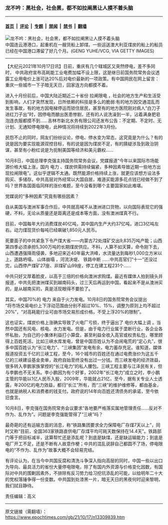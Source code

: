 ### 龙不吟：黑社会，社会黑，都不如拉阐黑让人摸不着头脑

---

#### [首页](../../../..?n13309839) &nbsp;|&nbsp; [评论](../../../../../epoch-comment?n13309839) &nbsp;|&nbsp; [专题](../../../../../epoch-special?n13309839) &nbsp;|&nbsp; [禁闻](../../../../../epoch-news?n13309839) &nbsp;|&nbsp; [禁书](../../../../../books?n13309839) &nbsp;|&nbsp; [翻墙](https://github.com/gfw-breaker/nogfw/blob/master/README.md?n13309839)


<div><img alt="龙不吟：黑社会，社会黑，都不如拉阐黑让人摸不着头脑" class="attachment-djy_600_400 size-djy_600_400 wp-post-image" src="https://i.epochtimes.com/assets/uploads/2021/10/id13309861-24coal-ships01-master1050-600x400.jpeg"/>
<div class="caption">
 中国连云港港口，起重机在一艘货船上卸煤。一些运送澳大利亚煤炭的船上的船员已经在中国港口滞留了好几个月。(GENG YUHE/VCG, VIA GETTY IMAGES)
</div></div><hr/><div class="post_content" id="artbody" itemprop="articleBody">
 <!-- article content begin -->
 <p>
  【大纪元2021年10月17日讯】日前，重庆有几个辖城区又突然停电，差不多同时， 中共政府宣布高耗能工业电费加幅不设上限，这是继日前国务院常务会议透露工业用电价上涨可达20%后对电价最新的一项政策。有中国网民在网上留言：重庆一些城市一下子暗无天日，回家连方向都摸不着。
 </p>
 <p>
  进入十月份前后，中国大陆近期近二十省份
  <ok href="https://www.epochtimes.com/gb/tag/%E6%8B%89%E9%98%90%E9%99%90%E7%94%B5.html">
   拉阐限电
  </ok>
  ，社会的地方生产和生活受到影响，人们才突然发现，日所依赖的科技是多么的脆弱:有的地方因交通混乱而发生事故，有的地方因电梯停运而锁住居民，甚至有的地方医院刚对病人“白刀子进红刀子出”时，因停电而酿出医患惨剧，还有的人说洗澡到一半，沾着满身肥皂泡连衣服都摸不到……吉林市新北水务有限公司还发布公告：不定期、不定时、无计划、无通知停电限电，此种情况将持续到2022年3月份。
 </p>
 <p>
  民怨不止的同时，网友们纷纷议论，停电、停水变为常态，这究竟是为什么？有的说是因为要实现能源双控目标，有的说是因为煤炭不足，有的猜疑涉及到政治阴谋，甚至有小粉红说是为扼制美国等经济和美元霸权……
 </p>
 <p>
  10月8日，中国总理李克强主持国务院常务会议，党媒报道“今年以来国际市场能源价格大幅上涨，国内
  <ok href="https://www.epochtimes.com/gb/tag/%E7%94%B5%E5%8A%9B.html">
   电力
  </ok>
  、煤炭供需持续偏紧，多种因素导致近期一些地方出现拉闸限电”。这似乎逻辑不太通。既然能源价格持续上涨，就更应该想方设法多购买、多储存。中共高层对外经常以大国自居，难道买能源多花点钱已经做不到了吗？世界各国面临同样的涨价难题，至今没看到哪个主要国家如此难堪。
 </p>
 <p>
  党媒说的“多种因素”究竟有哪些因素？
 </p>
 <p>
  自从美国与澳洲军事合作后，中共就高喊不从澳洲进口货物，以向国际表现它的强硬，不料，无论从质量还是距离还是成本等方面，没有澳洲煤真不行。
 </p>
 <p>
  目前，中国每年大约消费煤炭40亿吨，其中国内生产大约37亿吨，进口3亿吨左右。动力煤现货价每吨已经飙破1,850元人民币。
 </p>
 <p>
  死要面子的中共紧急下令产煤大省——内蒙古72处煤矿交出9,835万吨产能；山西第四季必须承担5,300万吨的长期煤炭供应。不料，人算不如天算，命令刚下去，山西遭遇强降雨侵袭，多地迎来近40年最大洪峰，水流量达到每秒1,000立方米以上，道路坍塌，
  <ok href="https://www.epochtimes.com/gb/tag/%E5%B1%B1%E4%BD%93%E5%B4%A9%E5%A1%8C.html">
   山体崩塌
  </ok>
  ，河流决堤、
  <ok href="https://www.epochtimes.com/gb/tag/%E9%93%81%E8%B7%AF%E4%B8%AD%E6%96%AD.html">
   铁路中断
  </ok>
  ……中共高官们“十一”还没过完，山西停产煤矿27座、非煤矿山99座，停工在建工程231个……
 </p>
 <p>
  中共只好又厚着脸皮，以高于三倍的价格向澳洲求购煤。最近有媒体人拍到镜头并报道，中共先把澳洲煤买到越南码头，过三天后再运到中国，看起来不是从澳洲买的，是从越南买的，真是活现眼得不要脸了。
 </p>
 <p>
  其实，中国70%的
  <ok href="https://www.epochtimes.com/gb/tag/%E7%94%B5%E5%8A%9B.html">
   电力
  </ok>
  来自于火力发电。10月8日的国务院常务会议提出
  <br/>
  “将市场交易电价上下浮动范围由分别不超过10%、15%，调整为原则上均不超过20%”，“对高耗能行业可由市场交易形成价格，不受上浮20%的限制”。
 </p>
 <p>
  这也证实，煤炭价格上涨确实导致了火电厂亏损，终于逼出了
  <ok href="https://www.epochtimes.com/gb/tag/%E7%94%B5%E4%BB%B7%E5%A4%A7%E5%B9%85%E4%B8%8A%E8%B0%83.html">
   电价大幅上调
  </ok>
  。当然中国还有风电、核电、水力发电。但是，由于电力行业属于垄断行业，各企业各怀私胎，为自己的小集体利益打小算盘，甚至利益全收入高官或权贵私包，哪里顾得上百姓死活。比如三峡水库发电，曾是中国百姓认为不会闹电荒的“定心丸”，很多中国百姓认为“长江电力”、“三峡集团”发电有余，电力蓄存充足。谁知道，媒体报道投资五千亿的三峡工程，至今，16个城市的百姓还在通过电费涨价为这五千亿的三峡建设基金卖单，政府自始至终没有出过一分钱。而三峡发电的经济效益，很多转入李鹏家族掌控的“长江电力”的私人腰包。三峡工程主要与江泽民有关，但与李鹏也不无关系。李小鹏因为有个好爹，2002年“长江电力”成立之时，李小鹏主管的华能以1亿人民币入股，2009年，华能就占21亿，至今，据有关专业人士透露，年200亿的电力效益，都归“长江”所有，而“三峡”的维护维修等，都由基金，也就是纳税人和消费者的钱支付。政府说的14年向百姓还清债务的承诺，至今依旧食言。
 </p>
 <p>
  10月8日，李克强在国务院常务会议要求“各地要严格落实属地管理责任……反对不作为、乱作为”。问题是李克强能管得了“三峡”吗？
 </p>
 <p>
  最奇葩的还有运输方面的消息，称“铁路集团要求全力保障电厂存煤7天以上”，同时又称“目前，全国363家铁路直供电厂存煤平均可耗天数保持在14.4天”。铁路部门等于把目标减半，这算帮忙还是添乱呢？到底是缺煤，还是缺运输能力；到底是电厂开工不足，还是不断有人故意作梗；中共的混乱说辞自己都圆不了场，停电限电的“不作为、乱作为”故事大概不会轻易完结。
 </p>
 <p>
  有评论认为，在当今中共国反腐和清洗斗争深入指向高层的同时，中国一些以出口为导向、最具活力的省份大量停电限电，除了有国内外资源与价格变化因数，有国际对中共的围剿因素外，不排除有反习势力给习挖坑添乱的可能，以给明年二十大的党权落锤争得一份变数。中共国到处漆黑一片，暗无天日的黑夜何时迎来黎明，我们拭目静待。
 </p>
 <p>
  责任编辑：高义
 </p>
 <!-- article content end -->
 <div id="below_article_ad">
 </div>
</div>


---

原文链接（需翻墙）：https://www.epochtimes.com/gb/21/10/17/n13309839.htm